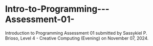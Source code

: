 # Intro-to-Programming---Assessment-01-
Introduction to Programming Assessment 01 submitted by Sassykiel P. Brioso, Level 4 - Creative Computing (Evening) on November 07, 2024. 
